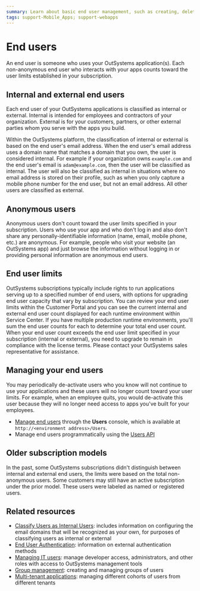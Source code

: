 ```yaml
---
summary: Learn about basic end user management, such as creating, deleting, deactivating registered user accounts or placing them into User Groups with specific permissions.
tags: support-Mobile_Apps; support-webapps
---
```


# End users
An end user is someone who uses your OutSystems application(s). Each non-anonymous end user who interacts with your apps counts toward the user limits established in your subscription. 

## Internal and external end users
Each end user of your OutSystems applications is classified as internal or external. Internal is intended for employees and contractors of your organization. External is for your customers, partners, or other external parties whom you serve with the apps you build.

Within the OutSystems platform, the classification of internal or external is based on the end user's email address. When the end user's email address uses a domain name that matches a domain that you own, the user is considered internal. For example if your organization owns `example.com` and the end user's email is `adam@example.com`, then the user will be classified as internal. The user will also be classified as internal in situations where no email address is stored on their profile, such as when you only capture a mobile phone number for the end user, but not an email address. All other users are classified as external.

## Anonymous users
Anonymous users don't count toward the user limits specified in your subscription. Users who use your app and who don't log in and also don't share any personally-identifiable information (name, email, mobile phone, etc.) are anonymous. For example, people who visit your website (an OutSystems app) and just browse the information without logging in or providing personal information are anonymous end users.

## End user limits
OutSystems subscriptions typically include rights to run applications serving up to a specified number of end users, with options for upgrading end user capacity that vary by subscription. You can review your end user limits within the Customer Portal and you can see the current internal and external end user count displayed for each runtime environment within Service Center. If you have multiple production runtime environments, you'll sum the end user counts for each to determine your total end user count. When your end user count exceeds the end user limit specified in your subscription (internal or external), you need to upgrade to remain in compliance with the license terms. Please contact your OutSystems sales representative for assistance.

## Managing your end users
You may periodically de-activate users who you know will not continue to use your applications and these users will no longer count toward your user limits. For example, when an employee quits, you would de-activate this user because they will no longer need access to apps you've built for your employees.

- [Manage end users](accessing-users.md) through the **Users** console, which is available at `http://<environment address>/Users`.
- Manage end users programmatically using the [Users API](../../../ref/apis/auto/users-api.final.md) 

## Older subscription models
In the past, some OutSystems subscriptions didn't distinguish between internal and external end users, the limits were based on the total non-anonymous users. Some customers may still have an active subscription under the prior model. These users were labeled as named or registered users.

## Related resources
* [Classify Users as Internal Users](classify-internal-users.md): includes information on configuring the email domains that will be recognized as your own, for purposes of classifying users as internal or external
* [End User Authentication](end-user-authentication/intro.md): information on external authentication methods
* [Managing IT users](../../../managing-the-applications-lifecycle/manage-it-teams/intro.md): manage developer access, administrators, and other roles with access to OutSystems management tools
* [Group management](groups.md): creating and managing groups of users
* [Multi-tenant applications](https://success.outsystems.com/Support/Enterprise_Customers/Maintenance_and_Operations/How_to_Build_a_Multi-tenant_Application#Managing_Tenants_and_End-Users): managing different cohorts of users from different tenants
